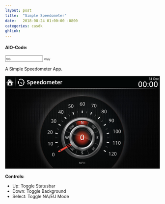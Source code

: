 ```yaml
---
layout: post
title:  "Simple Speedometer"
date:   2018-08-24 01:00:00 -0800
categories: casdk
ghlink:
---
```


#### AIO-Code:

<span class="copy-msg"></span><span class="one-liner"><code><input  style="width: 115px;" type="text" id="simplespeedcode" value="ss" onclick="copyCode('#simplespeedcode')" title="Click to Copy" readonly></code></span> <span class="w3-btn" onclick="$('#simplespeedcode').click()" style="font-size:8px">Copy</span>


A Simple Speedometer App.

![Simple Speedometer](/images/casdk/simplespeedo.png)

**Controls:**

- Up: Toggle Statusbar
- Down: Toggle Background
- Select: Toggle NA/EU Mode
